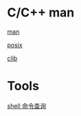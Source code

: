 # C/C++ man
[man](https://linux.die.net/man/)

[posix](https://pubs.opengroup.org/onlinepubs/9699919799/)

[clib](https://devdocs.io/)

# Tools
[shell 命令查询](https://wangchujiang.com/linux-command/)

